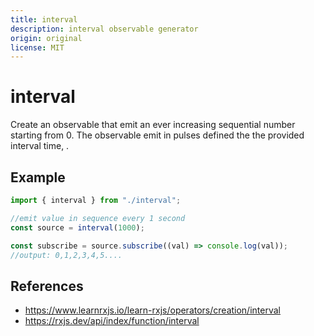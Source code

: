 ```yaml
---
title: interval
description: interval observable generator
origin: original
license: MIT
---
```


# interval

Create an observable that emit an ever increasing sequential number starting from 0. The observable emit in pulses defined the the provided interval time, .

## Example

```js
import { interval } from "./interval";

//emit value in sequence every 1 second
const source = interval(1000);

const subscribe = source.subscribe((val) => console.log(val));
//output: 0,1,2,3,4,5....
```

## References

- https://www.learnrxjs.io/learn-rxjs/operators/creation/interval
- https://rxjs.dev/api/index/function/interval
